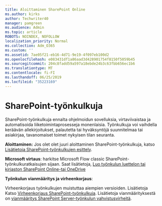 ```yaml
---
title: Aloittaminen SharePoint Online
ms.author: kirks
author: Techwriter40
manager: pamgreen
ms.audience: Admin
ms.topic: article
ROBOTS: NOINDEX, NOFOLLOW
localization_priority: Normal
ms.collection: Adm_O365
ms.custom: ''
ms.assetid: 7ae05f21-eb16-4d71-9e19-4f097eb100d2
ms.openlocfilehash: e083431df1a86aad3d428901754f8150f5059b45
ms.sourcegitcommit: 204c8fadd59a597a18ebde24b3c63fbb656ec1b6
ms.translationtype: MT
ms.contentlocale: fi-FI
ms.lasthandoff: 06/25/2019
ms.locfileid: "35223169"
---
```

# <a name="workflows-in-sharepoint"></a>SharePoint-työnkulkuja

SharePoint-työnkulkuja ennalta ohjelmoidun sovelluksia, virtaviivaistaa ja automatisoida liiketoimintaprosesseja monenlaisia. Työnkulkuja voi vaihdella keräävän allekirjoitukset, palautetta tai hyväksyntöjä suunnitelmaa tai asiakirjaa, tavanomaiset toimet nykyisen tilan seuranta.

**Aloittaminen:** Jos olet olet juuri aloittaminen SharePoint-työnkulkuja, katso [Lisätietoja SharePoint-työnkulkujen esittely](https://support.office.com/article/introduction-to-sharepoint-workflow-07982276-54e8-4e17-8699-5056eff4d9e3).

**Microsoft virtaus**: harkitse Microsoft Flow classic SharePoint-työnkulkuratkaisujen sijaan. Saat lisätietoja, [Luo työnkulun luettelon tai kirjaston SharePoint Online-tai OneDrive](https://support.office.com/article/create-a-flow-for-a-list-or-library-in-sharepoint-online-or-onedrive-for-business-a9c3e03b-0654-46af-a254-20252e580d01)

**Työnkulun vianmääritys ja virheenkorjaus**:

Virheenkorjaus työnkulkujen muistuttaa aiempien versioiden. Lisätietoja Katso [Virheenkorjaus SharePoint-työnkulkuja](https://docs.microsoft.com/sharepoint/dev/general-development/debugging-sharepoint-server-workflows). Lisätietoja vianmäärityksestä on [vianmääritys SharePoint Server-työnkulun vahvistusvirheitä](https://docs.microsoft.com/sharepoint/dev/general-development/troubleshooting-sharepoint-server-workflow-validation-errors-in-visio).

